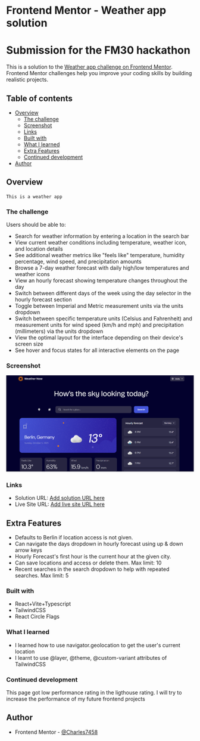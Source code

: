 # Frontend Mentor - Weather app solution

# Submission for the FM30 hackathon

This is a solution to the [Weather app challenge on Frontend Mentor](https://www.frontendmentor.io/challenges/weather-app-K1FhddVm49). Frontend Mentor challenges help you improve your coding skills by building realistic projects. 

## Table of contents

- [Overview](#overview)
  - [The challenge](#the-challenge)
  - [Screenshot](#screenshot)
  - [Links](#links)
  - [Built with](#built-with)
  - [What I learned](#what-i-learned)
  - [Extra Features](#extra-features)
  - [Continued development](#continued-development)
- [Author](#author)


## Overview

    This is a weather app 

### The challenge

Users should be able to:

- Search for weather information by entering a location in the search bar
- View current weather conditions including temperature, weather icon, and location details
- See additional weather metrics like "feels like" temperature, humidity percentage, wind speed, and precipitation amounts
- Browse a 7-day weather forecast with daily high/low temperatures and weather icons
- View an hourly forecast showing temperature changes throughout the day
- Switch between different days of the week using the day selector in the hourly forecast section
- Toggle between Imperial and Metric measurement units via the units dropdown 
- Switch between specific temperature units (Celsius and Fahrenheit) and measurement units for wind speed (km/h and mph) and precipitation (millimeters) via the units dropdown
- View the optimal layout for the interface depending on their device's screen size
- See hover and focus states for all interactive elements on the page

### Screenshot

![](./screenshot.png)

### Links

- Solution URL: [Add solution URL here](https://your-solution-url.com)
- Live Site URL: [Add live site URL here](https://your-live-site-url.com)

## Extra Features

- Defaults to Berlin if location access is not given.
- Can navigate the days dropdown in hourly forecast using up & down arrow keys
- Hourly Forecast's first hour is the current hour at the given city.
- Can save locations and access or delete them. Max limit: 10
- Recent searches in the search dropdown to help with repeated searches. Max limit: 5


### Built with

- React+Vite+Typescript
- TailwindCSS
- React Circle Flags


### What I learned

- I learned how to use navigator.geolocation to get the user's current location
- I learnt to use @layer, @theme, @custom-variant attributes of TailwindCSS

### Continued development

This page got low performance rating in the ligthouse rating. I will try to increase the performance of my future frontend projects

## Author

- Frontend Mentor - [@Charles7458](https://www.frontendmentor.io/profile/Charles7458)
